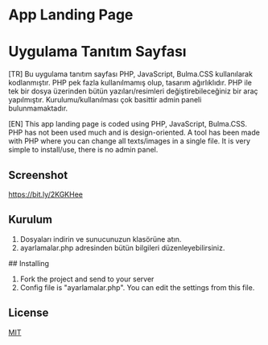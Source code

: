 # App Landing Page
# Uygulama Tanıtım Sayfası

[TR] Bu uygulama tanıtım sayfası PHP, JavaScript, Bulma.CSS kullanılarak kodlanmıştır. PHP pek fazla kullanılmamış olup, tasarım ağırlıklıdır. PHP ile tek bir dosya üzerinden bütün yazıları/resimleri değiştirebileceğiniz bir araç yapılmıştır.
Kurulumu/kullanılması çok basittir admin paneli bulunmamaktadır.


[EN]
This app landing page is coded using PHP, JavaScript, Bulma.CSS. PHP has not been used much and is design-oriented. A tool has been made with PHP where you can change all texts/images in a single file. It is very simple to install/use, there is no admin panel.

## Screenshot
https://bit.ly/2KGKHee

## Kurulum

1. Dosyaları indirin ve sunucunuzun klasörüne atın.
2. ayarlamalar.php adresinden bütün bilgileri düzenleyebilirsiniz.

## Installing
1. Fork the project and send to your server
2. Config file is "ayarlamalar.php". You can edit the settings from this file.

## License
[MIT](https://choosealicense.com/licenses/mit/)

